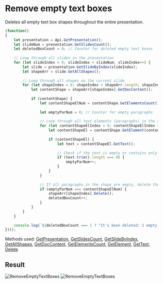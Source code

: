 # Remove empty text boxes

Deletes all empty text box shapes throughout the entire presentation.

```ts
(function()
{
    let presentation = Api.GetPresentation();
    let slideNum = presentation.GetSlidesCount();
    let deletedBoxCount = 0; // Counter for deleted empty text boxes
    
    // Loop through all slides in the presentation
    for (let slideIndex = 0; slideIndex < slideNum; slideIndex++) {
        let slide = presentation.GetSlideByIndex(slideIndex);
        let shapeArr = slide.GetAllShapes();
        
        // Loop through all shapes on the current slide
        for (let shapeIndex = 0; shapeIndex < shapeArr.length; shapeIndex++) {
            let contentShape = shapeArr[shapeIndex].GetDocContent();
            
            if (contentShape) {
                let contentShapeElNum = contentShape.GetElementsCount();
                
                let emptyParNum = 0; // Counter for empty paragraphs
                
                // Loop through all text elements (paragraphs) in the shape to count empty ones
                for (let contentShapeElIndex = 0; contentShapeElIndex < contentShapeElNum; contentShapeElIndex++) {
                    let contentShapeEl = contentShape.GetElement(contentShapeElIndex);
                    
                    if (contentShapeEl) {
                        let text = contentShapeEl.GetText();
                        
                        // Check if the text is empty or contains only whitespace
                        if (text.trim().length === 0) {
                            emptyParNum++; 
                        }
                    }
                }
                
                // If all paragraphs in the shape are empty, delete the entire shape
                if (emptyParNum === contentShapeElNum) {
                    shapeArr[shapeIndex].Delete();
                    deletedBoxCount++;
                }
            }
        }
    }
    
    console.log(`${deletedBoxCount === 1 ? "It's been deleted: 1 empty text box." : `They've been deleted: ${deletedBoxCount} empty text boxes.`}`);
})();
```

Methods used: [GetPresentation](../../../../office-api/usage-api/presentation-api/Api/Methods/GetPresentation.md), [GetSlidesCount](../../../../office-api/usage-api/presentation-api/ApiPresentation/Methods/GetSlidesCount.md), [GetSlideByIndex](../../../../office-api/usage-api/presentation-api/ApiPresentation/Methods/GetSlideByIndex.md), [GetAllShapes](../../../../office-api/usage-api/presentation-api/ApiMaster/Methods/GetAllShapes.md), [GetDocContent](../../../../office-api/usage-api/presentation-api/ApiShape/Methods/GetDocContent.md), [GetElementsCount](../../../../office-api/usage-api/presentation-api/ApiHyperlink/Methods/GetElementsCount.md), [GetElement](../../../../office-api/usage-api/presentation-api/ApiHyperlink/Methods/GetElement.md), [GetText](../../../../office-api/usage-api/presentation-api/ApiComment/Methods/GetText.md), [Delete](../../../../office-api/usage-api/presentation-api/ApiDrawing/Methods/Delete.md)

## Result

![RemoveEmptyTextBoxes](/assets/images/plugins/remove-empty-text-boxes.png#gh-light-mode-only)
![RemoveEmptyTextBoxes](/assets/images/plugins/remove-empty-text-boxes.dark.png#gh-dark-mode-only)